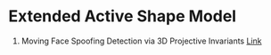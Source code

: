 # Extended Active Shape Model

1. Moving Face Spoofing Detection via 3D Projective Invariants [Link](https://drive.google.com/drive/u/0/folders/16AN-oSB6fW4fhcasBYLBCe9YCZY6wnc3)